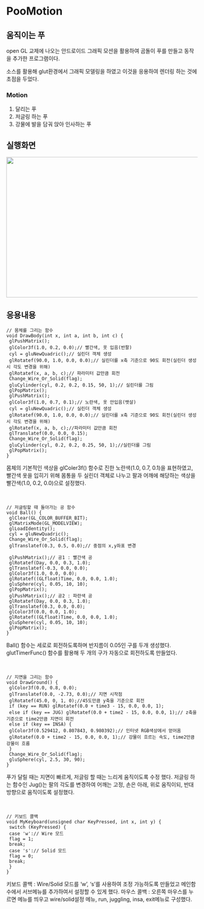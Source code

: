 # PooMotion

## 움직이는 푸

open GL 교제에 나오는 안드로이드 그래픽 모션을 활용하여 곰돌이 푸를 만들고 동작을 추가한 프로그램이다.

소스를 활용해 glut환경에서 그래픽 모델링을 하였고 이것을 응용하여 렌더링 하는 것에 초점을 두었다.

### Motion

1. 달리는 푸
2. 저글링 하는 푸
3. 강물에 발을 담궈 앉아 인사하는 푸

## 실행화면
<img src="/poo_motion_실행.gif" width="700" height="370">


## 응용내용
```
// 몸체를 그리는 함수
void DrawBody(int x, int a, int b, int c) {
 glPushMatrix();
 glColor3f(1.0, 0.2, 0.0);// 빨간색, 옷 입음(반팔)
 cyl = gluNewQuadric();// 실린더 객체 생성
 glRotatef(90.0, 1.0, 0.0, 0.0);// 실린더를 x축 기준으로 90도 회전(실린더 생성 시 각도 변경을 위해)
 glRotatef(x, a, b, c);// 파라미터 값만큼 회전
 Change_Wire_Or_Solid(flag);
 gluCylinder(cyl, 0.2, 0.2, 0.15, 50, 1);// 실린더를 그림
 glPopMatrix();
 glPushMatrix();
 glColor3f(1.0, 0.7, 0.1);// 노란색, 옷 안입음(뱃살)
 cyl = gluNewQuadric();// 실린더 객체 생성
 glRotatef(90.0, 1.0, 0.0, 0.0);// 실린더를 x축 기준으로 90도 회전(실린더 생성 시 각도 변경을 위해)
 glRotatef(x, a, b, c);//파라미터 값만큼 회전
 glTranslatef(0.0, 0.0, 0.15);
 Change_Wire_Or_Solid(flag);
 gluCylinder(cyl, 0.2, 0.2, 0.25, 50, 1);//실린더를 그림
 glPopMatrix();
}
```
몸체의 기본적인 색상을 glColer3f() 함수로 진한 노란색(1.0, 0.7, 0.1)을 표현하였고, 빨간색 옷을 입히기 위해 몸통을 두 실린더 객체로 나누고 팔과 어깨에 해당하는 색상을 빨간색(1.0, 0.2, 0.0)으로 설정했다.

<br/>

```
// 저글링할 때 돌아가는 공 함수
void Ball() {
 glClear(GL_COLOR_BUFFER_BIT);
 glMatrixMode(GL_MODELVIEW);
 glLoadIdentity();
 cyl = gluNewQuadric();
 Change_Wire_Or_Solid(flag);
 glTranslatef(0.3, 0.5, 0.0);// 중점의 x,y좌표 변경
 
 glPushMatrix();// 공1 : 빨간색 공
 glRotatef(Day, 0.0, 0.3, 1.0);
 glTranslatef(-0.3, 0.0, 0.0);
 glColor3f(1.0, 0.0, 0.0);
 glRotatef((GLfloat)Time, 0.0, 0.0, 1.0);
 gluSphere(cyl, 0.05, 10, 10);
 glPopMatrix();
 glPushMatrix();// 공2 : 파란색 공
 glRotatef(Day, 0.0, 0.3, 1.0);
 glTranslatef(0.3, 0.0, 0.0);
 glColor3f(0.0, 0.0, 1.0);
 glRotatef((GLfloat)Time, 0.0, 0.0, 1.0);
 gluSphere(cyl, 0.05, 10, 10);
 glPopMatrix();
}
```
Ball() 함수는 세로로 회전하도록하며 반지름이 0.05인 구를 두개 생성했다. glutTimerFunc() 함수를 활용해 두 개의 구가 자동으로 회전하도록 만들었다.

<br/>

```
// 지면을 그리는 함수
void DrawGround() {
 glColor3f(0.0, 0.8, 0.0);
 glTranslatef(0.0, -2.73, 0.0);// 지면 시작점
 glRotatef(45.0, 0, 1, 0);//45도만큼 y축을 기준으로 회전
 if (key == RUN) glRotatef(0.0 + time3 - 15, 0.0, 0.0, 1);
 else if (key == JUG) glRotatef(0.0 + time2 - 15, 0.0, 0.0, 1);// z축을 기준으로 time2만큼 지면이 회전
 else if (key == INSA) {
 glColor3f(0.529412, 0.807843, 0.980392);// 인터넷 RGB색상에서 얻어옴
 glRotatef(0.0 + time2 - 15, 0.0, 0.0, 1);// 강물이 흐르는 속도, time2만큼 강물이 흐름
 }
 Change_Wire_Or_Solid(flag);
 gluSphere(cyl, 2.5, 30, 90);
}
```
푸가 달릴 때는 지면이 빠르게, 저글링 할 때는 느리게 움직이도록 수정 했다. 
저글링 하는 함수인 Jug()는 팔의 각도를 변경하여 어깨는 고정, 손은 아래, 위로 움직이되, 반대방향으로 움직이도록 설정했다. 

<br/>

```
// 키보드 콜백
void MyKeyboard(unsigned char KeyPressed, int x, int y) {
 switch (KeyPressed) {
 case 'w':// Wire 모드
 flag = 1;
 break;
 case 's':// Solid 모드
 flag = 0;
 break;
 }
}

```

키보드 콜백 : Wire/Solid 모드를 ‘w’, ‘s’를 사용하여 조정 가능하도록 만들었고 메인함수에서 서브메뉴를 추가하여서 설정할 수 있게 했다.
마우스 콜백 : 오른쪽 마우스를 누르면 메뉴를 띄우고 wire/solid설정 메뉴, run, juggling, insa, exit메뉴로 구성했다.
